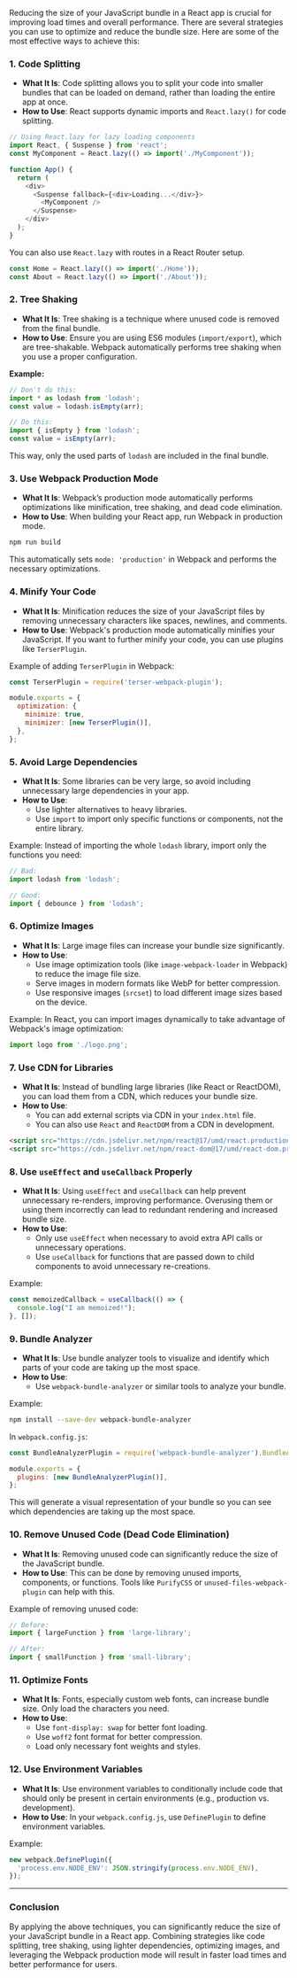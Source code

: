 Reducing the size of your JavaScript bundle in a React app is crucial for improving load times and overall performance. There are several strategies you can use to optimize and reduce the bundle size. Here are some of the most effective ways to achieve this:

### 1. **Code Splitting**
   - **What It Is**: Code splitting allows you to split your code into smaller bundles that can be loaded on demand, rather than loading the entire app at once.
   - **How to Use**: React supports dynamic imports and `React.lazy()` for code splitting.

   ```javascript
   // Using React.lazy for lazy loading components
   import React, { Suspense } from 'react';
   const MyComponent = React.lazy(() => import('./MyComponent'));

   function App() {
     return (
       <div>
         <Suspense fallback={<div>Loading...</div>}>
           <MyComponent />
         </Suspense>
       </div>
     );
   }
   ```

   You can also use `React.lazy` with routes in a React Router setup.

   ```javascript
   const Home = React.lazy(() => import('./Home'));
   const About = React.lazy(() => import('./About'));
   ```

### 2. **Tree Shaking**
   - **What It Is**: Tree shaking is a technique where unused code is removed from the final bundle.
   - **How to Use**: Ensure you are using ES6 modules (`import/export`), which are tree-shakable. Webpack automatically performs tree shaking when you use a proper configuration.

   **Example:**
   ```javascript
   // Don't do this:
   import * as lodash from 'lodash';
   const value = lodash.isEmpty(arr);

   // Do this:
   import { isEmpty } from 'lodash';
   const value = isEmpty(arr);
   ```

   This way, only the used parts of `lodash` are included in the final bundle.

### 3. **Use Webpack Production Mode**
   - **What It Is**: Webpack’s production mode automatically performs optimizations like minification, tree shaking, and dead code elimination.
   - **How to Use**: When building your React app, run Webpack in production mode.

   ```bash
   npm run build
   ```

   This automatically sets `mode: 'production'` in Webpack and performs the necessary optimizations.

### 4. **Minify Your Code**
   - **What It Is**: Minification reduces the size of your JavaScript files by removing unnecessary characters like spaces, newlines, and comments.
   - **How to Use**: Webpack's production mode automatically minifies your JavaScript. If you want to further minify your code, you can use plugins like `TerserPlugin`.

   Example of adding `TerserPlugin` in Webpack:
   ```javascript
   const TerserPlugin = require('terser-webpack-plugin');

   module.exports = {
     optimization: {
       minimize: true,
       minimizer: [new TerserPlugin()],
     },
   };
   ```

### 5. **Avoid Large Dependencies**
   - **What It Is**: Some libraries can be very large, so avoid including unnecessary large dependencies in your app.
   - **How to Use**:
     - Use lighter alternatives to heavy libraries.
     - Use `import` to import only specific functions or components, not the entire library.

   Example: Instead of importing the whole `lodash` library, import only the functions you need:
   ```javascript
   // Bad:
   import lodash from 'lodash';

   // Good:
   import { debounce } from 'lodash';
   ```

### 6. **Optimize Images**
   - **What It Is**: Large image files can increase your bundle size significantly.
   - **How to Use**:
     - Use image optimization tools (like `image-webpack-loader` in Webpack) to reduce the image file size.
     - Serve images in modern formats like WebP for better compression.
     - Use responsive images (`srcset`) to load different image sizes based on the device.

   Example: In React, you can import images dynamically to take advantage of Webpack's image optimization:
   ```javascript
   import logo from './logo.png';
   ```

### 7. **Use CDN for Libraries**
   - **What It Is**: Instead of bundling large libraries (like React or ReactDOM), you can load them from a CDN, which reduces your bundle size.
   - **How to Use**:
     - You can add external scripts via CDN in your `index.html` file.
     - You can also use `React` and `ReactDOM` from a CDN in development.

   ```html
   <script src="https://cdn.jsdelivr.net/npm/react@17/umd/react.production.min.js"></script>
   <script src="https://cdn.jsdelivr.net/npm/react-dom@17/umd/react-dom.production.min.js"></script>
   ```

### 8. **Use `useEffect` and `useCallback` Properly**
   - **What It Is**: Using `useEffect` and `useCallback` can help prevent unnecessary re-renders, improving performance. Overusing them or using them incorrectly can lead to redundant rendering and increased bundle size.
   - **How to Use**:
     - Only use `useEffect` when necessary to avoid extra API calls or unnecessary operations.
     - Use `useCallback` for functions that are passed down to child components to avoid unnecessary re-creations.

   Example:
   ```javascript
   const memoizedCallback = useCallback(() => {
     console.log("I am memoized!");
   }, []);
   ```

### 9. **Bundle Analyzer**
   - **What It Is**: Use bundle analyzer tools to visualize and identify which parts of your code are taking up the most space.
   - **How to Use**:
     - Use `webpack-bundle-analyzer` or similar tools to analyze your bundle.

   Example:
   ```bash
   npm install --save-dev webpack-bundle-analyzer
   ```

   In `webpack.config.js`:
   ```javascript
   const BundleAnalyzerPlugin = require('webpack-bundle-analyzer').BundleAnalyzerPlugin;

   module.exports = {
     plugins: [new BundleAnalyzerPlugin()],
   };
   ```

   This will generate a visual representation of your bundle so you can see which dependencies are taking up the most space.

### 10. **Remove Unused Code (Dead Code Elimination)**
   - **What It Is**: Removing unused code can significantly reduce the size of the JavaScript bundle.
   - **How to Use**: This can be done by removing unused imports, components, or functions. Tools like `PurifyCSS` or `unused-files-webpack-plugin` can help with this.

   Example of removing unused code:
   ```javascript
   // Before:
   import { largeFunction } from 'large-library';
   
   // After:
   import { smallFunction } from 'small-library';
   ```

### 11. **Optimize Fonts**
   - **What It Is**: Fonts, especially custom web fonts, can increase bundle size. Only load the characters you need.
   - **How to Use**:
     - Use `font-display: swap` for better font loading.
     - Use `woff2` font format for better compression.
     - Load only necessary font weights and styles.

### 12. **Use Environment Variables**
   - **What It Is**: Use environment variables to conditionally include code that should only be present in certain environments (e.g., production vs. development).
   - **How to Use**: In your `webpack.config.js`, use `DefinePlugin` to define environment variables.

   Example:
   ```javascript
   new webpack.DefinePlugin({
     'process.env.NODE_ENV': JSON.stringify(process.env.NODE_ENV),
   });
   ```

---

### Conclusion

By applying the above techniques, you can significantly reduce the size of your JavaScript bundle in a React app. Combining strategies like code splitting, tree shaking, using lighter dependencies, optimizing images, and leveraging the Webpack production mode will result in faster load times and better performance for users.